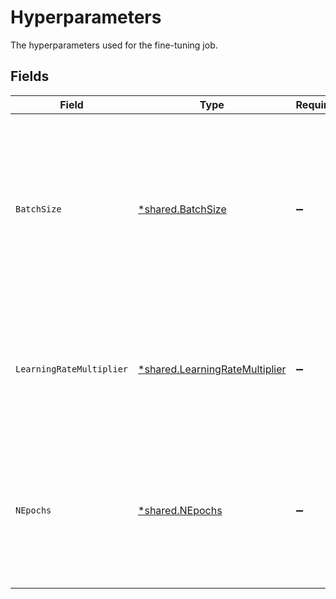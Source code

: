 # Hyperparameters

The hyperparameters used for the fine-tuning job.


## Fields

| Field                                                                                                                                    | Type                                                                                                                                     | Required                                                                                                                                 | Description                                                                                                                              |
| ---------------------------------------------------------------------------------------------------------------------------------------- | ---------------------------------------------------------------------------------------------------------------------------------------- | ---------------------------------------------------------------------------------------------------------------------------------------- | ---------------------------------------------------------------------------------------------------------------------------------------- |
| `BatchSize`                                                                                                                              | [*shared.BatchSize](../../../pkg/models/shared/batchsize.md)                                                                             | :heavy_minus_sign:                                                                                                                       | Number of examples in each batch. A larger batch size means that model parameters<br/>are updated less frequently, but with lower variance.<br/> |
| `LearningRateMultiplier`                                                                                                                 | [*shared.LearningRateMultiplier](../../../pkg/models/shared/learningratemultiplier.md)                                                   | :heavy_minus_sign:                                                                                                                       | Scaling factor for the learning rate. A smaller learning rate may be useful to avoid<br/>overfitting.<br/>                               |
| `NEpochs`                                                                                                                                | [*shared.NEpochs](../../../pkg/models/shared/nepochs.md)                                                                                 | :heavy_minus_sign:                                                                                                                       | The number of epochs to train the model for. An epoch refers to one full cycle<br/>through the training dataset.<br/>                    |